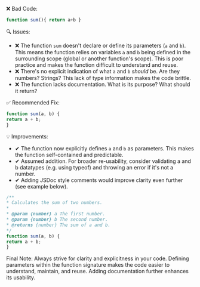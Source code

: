❌ Bad Code:
```javascript
function sum(){ return a+b }
```

🔍 Issues:
* ❌ The function `sum` doesn't declare or define its parameters (`a` and `b`). This means the function relies on
variables `a` and `b` being defined in the surrounding scope (global or another function's scope). This is poor practice
and makes the function difficult to understand and reuse.
* ❌ There's no explicit indication of what `a` and `b` *should* be. Are they numbers? Strings? This lack of type
information makes the code brittle.
* ❌ The function lacks documentation. What is its purpose? What should it return?

✅ Recommended Fix:
```javascript
function sum(a, b) {
return a + b;
}
```

💡 Improvements:
* ✔ The function now explicitly defines `a` and `b` as parameters. This makes the function self-contained and
predictable.
* ✔ Assumed addition. For broader re-usability, consider validating a and b datatypes (e.g. using typeof) and throwing
an error if it's not a number.
* ✔ Adding JSDoc style comments would improve clarity even further (see example below).

```javascript
/**
* Calculates the sum of two numbers.
*
* @param {number} a The first number.
* @param {number} b The second number.
* @returns {number} The sum of a and b.
*/
function sum(a, b) {
return a + b;
}
```

Final Note:
Always strive for clarity and explicitness in your code. Defining parameters within the function signature makes the
code easier to understand, maintain, and reuse. Adding documentation further enhances its usability.